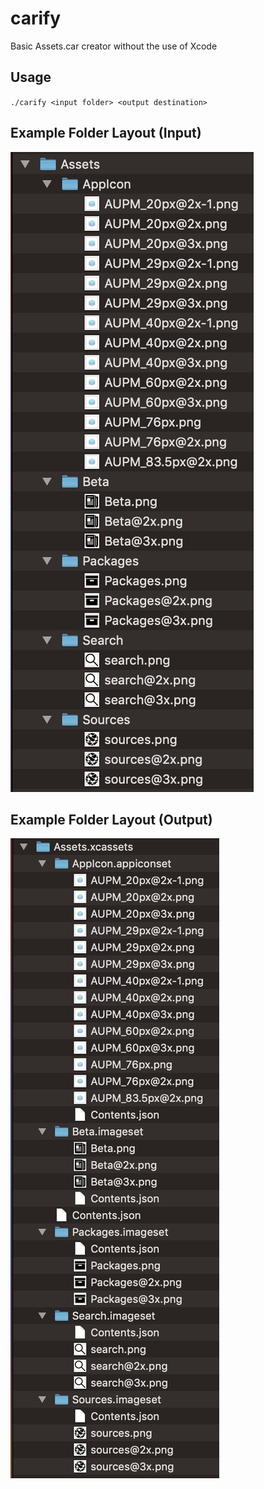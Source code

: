 # carify
Basic Assets.car creator without the use of Xcode

## Usage

`./carify <input folder> <output destination>`

## Example Folder Layout (Input)

![Sample Input](/screenshots/sampleinput.png?raw=true "Sample Input")

## Example Folder Layout (Output)

![Sample Output](/screenshots/sampleoutput.png?raw=true "Sample Output")
